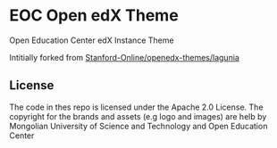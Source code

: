 # EOC Open edX Theme

Open Education Center edX Instance Theme

Intitially forked from [Stanford-Online/openedx-themes/lagunia](https://github.com/Stanford-Online/openedx-themes)

## License 
The code in thes repo is licensed under the Apache 2.0 License. 
The copyright for the brands and assets (e.g logo and images) are helb by Mongolian University of Science and Technology and Open Education Center